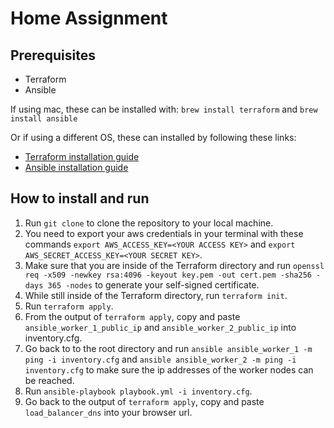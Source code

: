 # Home Assignment

## Prerequisites

- Terraform
- Ansible

If using mac, these can be installed with:
`brew install terraform` and `brew install ansible`

Or if using a different OS, these can installed by following these links:

- [Terraform installation guide](https://learn.hashicorp.com/tutorials/terraform/install-cli)
- [Ansible installation guide](https://docs.ansible.com/ansible/latest/installation_guide/intro_installation.html)

## How to install and run

1. Run `git clone` to clone the repository to your local machine.
2. You need to export your aws credentials in your terminal with these commands `export AWS_ACCESS_KEY=<YOUR ACCESS KEY>` and `export AWS_SECRET_ACCESS_KEY=<YOUR SECRET KEY>`.
3. Make sure that you are inside of the Terraform directory and run `openssl req -x509 -newkey rsa:4096 -keyout key.pem -out cert.pem -sha256 -days 365 -nodes` to generate your self-signed certificate.
4. While still inside of the Terraform directory, run `terraform init`.
5. Run `terraform apply`.
6. From the output of `terraform apply`, copy and paste `ansible_worker_1_public_ip` and `ansible_worker_2_public_ip` into inventory.cfg.
7. Go back to to the root directory and run `ansible ansible_worker_1 -m ping -i inventory.cfg` and `ansible ansible_worker_2 -m ping -i inventory.cfg` to make sure the ip addresses of the worker nodes can be reached.
8. Run `ansible-playbook playbook.yml -i inventory.cfg`.
9. Go back to the output of `terraform apply`, copy and paste `load_balancer_dns` into your browser url.
